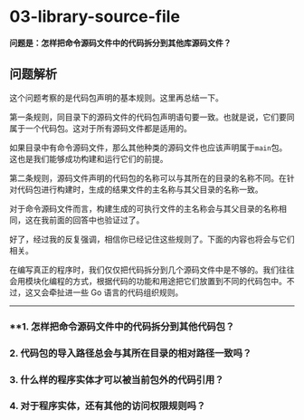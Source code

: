 #  03-library-source-file

**问题是：怎样把命令源码文件中的代码拆分到其他库源码文件？**


## **问题解析**
这个问题考察的是代码包声明的基本规则。这里再总结一下。

第一条规则，同目录下的源码文件的代码包声明语句要一致。也就是说，它们要同属于一个代码包。这对于所有源码文件都是适用的。

如果目录中有命令源码文件，那么其他种类的源码文件也应该声明属于`main`包。这也是我们能够成功构建和运行它们的前提。

第二条规则，源码文件声明的代码包的名称可以与其所在的目录的名称不同。在针对代码包进行构建时，生成的结果文件的主名称与其父目录的名称一致。

对于命令源码文件而言，构建生成的可执行文件的主名称会与其父目录的名称相同，这在我前面的回答中也验证过了。

好了，经过我的反复强调，相信你已经记住这些规则了。下面的内容也将会与它们相关。

在编写真正的程序时，我们仅仅把代码拆分到几个源码文件中是不够的。我们往往会用模块化编程的方式，根据代码的功能和用途把它们放置到不同的代码包中。不过，这又会牵扯进一些 Go 语言的代码组织规则。

----

### **1\. 怎样把命令源码文件中的代码拆分到其他代码包？

### **2\. 代码包的导入路径总会与其所在目录的相对路径一致吗？**

### **3\. 什么样的程序实体才可以被当前包外的代码引用？**

### **4\. 对于程序实体，还有其他的访问权限规则吗？**



